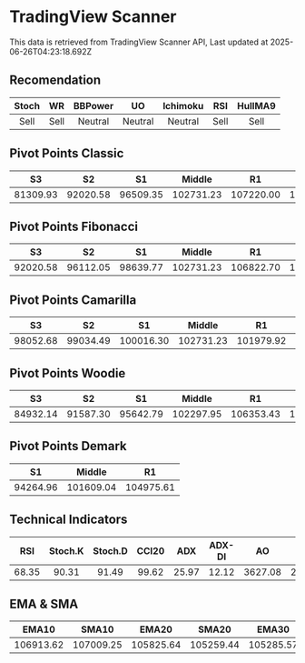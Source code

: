# TradingView Scanner
This data is retrieved from TradingView Scanner API, Last updated at 2025-06-26T04:23:18.692Z

## Recomendation
| Stoch | WR | BBPower | UO | Ichimoku | RSI | HullMA9 |
| :---: | :---: | :---: | :---: | :---: | :---: | :---: |
| Sell | Sell | Neutral | Neutral | Neutral | Sell | Sell |

## Pivot Points Classic
| S3 | S2 | S1 | Middle | R1 | R2 | R3 |
| :---: | :---: | :---: | :---: | :---: | :---: | :---: |
| 81309.93 | 92020.58 | 96509.35 | 102731.23 | 107220.00 | 113441.88 | 124152.53 |

## Pivot Points Fibonacci
| S3 | S2 | S1 | Middle | R1 | R2 | R3 |
| :---: | :---: | :---: | :---: | :---: | :---: | :---: |
| 92020.58 | 96112.05 | 98639.77 | 102731.23 | 106822.70 | 109350.42 | 113441.88 |

## Pivot Points Camarilla
| S3 | S2 | S1 | Middle | R1 | R2 | R3 |
| :---: | :---: | :---: | :---: | :---: | :---: | :---: |
| 98052.68 | 99034.49 | 100016.30 | 102731.23 | 101979.92 | 102961.73 | 103943.54 |

## Pivot Points Woodie
| S3 | S2 | S1 | Middle | R1 | R2 | R3 |
| :---: | :---: | :---: | :---: | :---: | :---: | :---: |
| 84932.14 | 91587.30 | 95642.79 | 102297.95 | 106353.43 | 113008.60 | 117064.08 |

## Pivot Points Demark
| S1 | Middle | R1 |
| :---: | :---: | :---: |
| 94264.96 | 101609.04 | 104975.61 |

## Technical Indicators
| RSI | Stoch.K | Stoch.D | CCI20 | ADX | ADX-DI | AO | Mom | MACD | MACD | W.R | HullMA9 |
| :---: | :---: | :---: | :---: | :---: | :---: | :---: | :---: | :---: | :---: | :---: | :---: |
| 68.35 | 90.31 | 91.49 | 99.62 | 25.97 | 12.12 | 3627.08 | 2555.48 | 1199.62 | 889.15 | -12.29 | 108033.64 |

## EMA & SMA
| EMA10 | SMA10 | EMA20 | SMA20 | EMA30 | SMA30 | EMA50 | SMA50 | EMA100 | SMA100 | EMA200 | SMA200 |
| :---: | :---: | :---: | :---: | :---: | :---: | :---: | :---: | :---: | :---: | :---: | :---: |
| 106913.62 | 107009.25 | 105825.64 | 105259.44 | 105285.57 | 104119.52 | 104981.39 | 104284.21 | 105105.60 | 105593.49 | 104664.31 | 105921.83 |